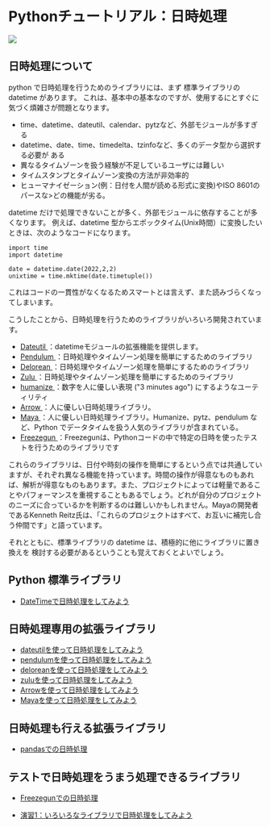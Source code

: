 Pythonチュートリアル：日時処理
=================

![](https://gyazo.com/153a339305d78fc4fa4850753e4b1594.png)

## 日時処理について

python で日時処理を行うためのライブラリには、まず 標準ライブラリの datetime があります。
これは、基本中の基本なのですが、使用するにとすぐに気づく煩雑さが問題となります。

 - time、datetime、dateutil、calendar、pytzなど、外部モジュールが多すぎる
 - datetime、date、time、timedelta、tzinfoなど、多くのデータ型から選択する必要が
ある
 - 異なるタイムゾーンを扱う経験が不足しているユーザには難しい
 - タイムスタンプとタイムゾーン変換の方法が非効率的
 - ヒューマナイゼーション(例：日付を人間が読める形式に変換)やISO 8601のパースな>どの機能が劣る。

datetime だけで処理できないことが多く、外部モジュールに依存することが多くなります。
例えば、datetime 型からエポックタイム(Unix時間）に変換したいときは、次のようなコードになります。

```
import time
import datetime

date = datetime.date(2022,2,2)
unixtime = time.mktime(date.timetuple())
```

これはコードの一貫性がなくなるためスマートとは言えず、また読みづらくなってしまいます。


こうしたことから、日時処理を行うためのライブラリがいろいろ開発されています。

- [Dateutil ](https://dateutil.readthedocs.io/en/stable/index.html)：datetimeモジュールの拡張機能を提供します。
- [Pendulum ](https://pendulum.eustace.io/)：日時処理やタイムゾーン処理を簡単にするためのライブラリ
- [Delorean ](https://delorean.readthedocs.io/en/latest/)：日時処理やタイムゾーン処理を簡単にするためのライブラリ
- [Zulu ](https://zulu.readthedocs.io/en/latest/)：日時処理やタイムゾーン処理を簡単にするためのライブラリ
- [humanize ](https://github.com/jmoiron/humanize)：数字を人に優しい表現 ("3 minutes ago") にするようなユーティリティ
- [Arrow ](https://github.com/crsmithdev/arrow)：人に優しい日時処理ライブラリ。
- [Maya ](https://github.com/kennethreitz/maya)：人に優しい日時処理ライブラリ。Humanize、pytz、pendulum など、Python でデータタイムを扱う人気のライブラリが含まれている。
- [Freezegun ](https://github.com/spulec/freezegun)：Freezegunは、Pythonコードの中で特定の日時を使ったテストを行うためのライブラリです

これらのライブラリは、日付や時刻の操作を簡単にするという点では共通していますが、それぞれ異なる機能を持っています。時間の操作が得意なものもあれば、解析が得意なものもあります。また、プロジェクトによっては軽量であることやパフォーマンスを重視することもあるでしょう。どれが自分のプロジェクトのニーズに合っているかを判断するのは難しいかもしれません。Mayaの開発者であるKenneth Reitz氏は、「これらのプロジェクトはすべて、お互いに補完し合う仲間です」と語っています。

それとともに、標準ライブラリの datetime は、積極的に他にライブラリに置き換えを
検討する必要があるということも覚えておくとよいでしょう。


## Python 標準ライブラリ
- [DateTimeで日時処理をしてみよう](01_Datetime/)

## 日時処理専用の拡張ライブラリ
- [dateutilを使って日時処理をしてみよう](02_Dateutil/)
- [pendulumを使って日時処理をしてみよう](03_Pendulum/)
- [deloreanを使って日時処理をしてみよう](04_Delorean/)
- [zuluを使って日時処理をしてみよう](05_Zulu/)
- [Arrowを使って日時処理をしてみよう](06_Arrow/)
- [Mayaを使って日時処理をしてみよう](07_Maya/)

## 日時処理も行える拡張ライブラリ
- [pandasでの日時処理](08_Pandas_Datetime/)

## テストで日時処理をうまう処理できるライブラリ
- [Freezegunでの日時処理](09_Freezegun/)

- [演習1：いろいろなライブラリで日時処理をしてみよう](Exercise_01/README.md)

